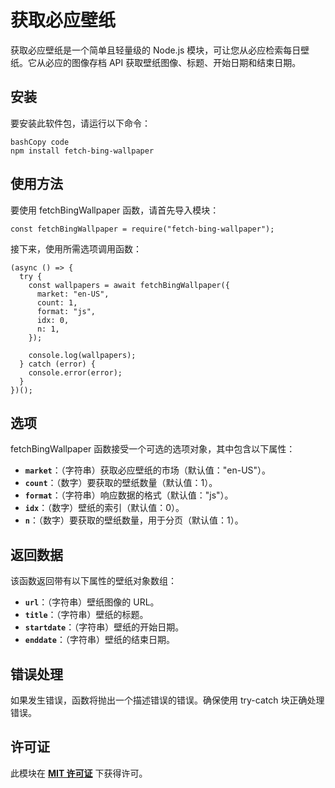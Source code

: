 # **获取必应壁纸**

获取必应壁纸是一个简单且轻量级的 Node.js 模块，可让您从必应检索每日壁纸。它从必应的图像存档 API 获取壁纸图像、标题、开始日期和结束日期。

## **安装**

要安装此软件包，请运行以下命令：

```
bashCopy code
npm install fetch-bing-wallpaper

```

## **使用方法**

要使用 fetchBingWallpaper 函数，请首先导入模块：

```
const fetchBingWallpaper = require("fetch-bing-wallpaper");

```

接下来，使用所需选项调用函数：

```
(async () => {
  try {
    const wallpapers = await fetchBingWallpaper({
      market: "en-US",
      count: 1,
      format: "js",
      idx: 0,
      n: 1,
    });

    console.log(wallpapers);
  } catch (error) {
    console.error(error);
  }
})();

```

## **选项**

fetchBingWallpaper 函数接受一个可选的选项对象，其中包含以下属性：

- **`market`**：（字符串）获取必应壁纸的市场（默认值："en-US"）。
- **`count`**：（数字）要获取的壁纸数量（默认值：1）。
- **`format`**：（字符串）响应数据的格式（默认值："js"）。
- **`idx`**：（数字）壁纸的索引（默认值：0）。
- **`n`**：（数字）要获取的壁纸数量，用于分页（默认值：1）。

## **返回数据**

该函数返回带有以下属性的壁纸对象数组：

- **`url`**：（字符串）壁纸图像的 URL。
- **`title`**：（字符串）壁纸的标题。
- **`startdate`**：（字符串）壁纸的开始日期。
- **`enddate`**：（字符串）壁纸的结束日期。

## **错误处理**

如果发生错误，函数将抛出一个描述错误的错误。确保使用 try-catch 块正确处理错误。

## **许可证**

此模块在 **[MIT 许可证](https://opensource.org/licenses/MIT)** 下获得许可。
